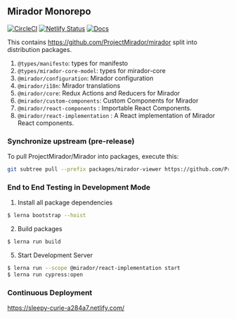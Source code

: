 ## Mirador Monorepo
[![CircleCI](https://circleci.com/gh/ubl-chj/mirador-monorepo.svg?style=shield)](https://circleci.com/gh/ubl-chj/mirador-monorepo)
[![Netlify Status](https://api.netlify.com/api/v1/badges/09e9855d-7322-4056-9b26-82b05a3ad656/deploy-status)](https://app.netlify.com/sites/sleepy-curie-a284a7/deploys)
[![Docs](https://img.shields.io/badge/docs-0.1.0-green.svg)](https://ubl-chj.github.io/mirador-monorepo/)

This contains https://github.com/ProjectMirador/mirador split into distribution packages.
1. `@types/manifesto`: types for manifesto
2. `@types/mirador-core-model`: types for mirador-core
3. `@mirador/configuration`: Mirador configuration
4. `@mirador/i18n`: Mirador translations
5. `@mirador/core`: Redux Actions and Reducers for Mirador
6. `@mirador/custom-components`: Custom Components for Mirador
7. `@mirador/react-components` : Importable React Components.
8. `@mirador/react-implementation` : A React implementation of Mirador React components.

### Synchronize upstream (pre-release)
To pull ProjectMirador/Mirador into packages, execute this:

```bash
git subtree pull --prefix packages/mirador-viewer https://github.com/ProjectMirador/mirador.git master
```
### End to End Testing in Development Mode
1. Install all package dependencies
```bash
$ lerna bootstrap --hoist
```
2. Build packages
```bash
$ lerna run build
``` 

5. Start Development Server
```bash
$ lerna run --scope @mirador/react-implementation start
$ lerna run cypress:open
```

### Continuous Deployment 
https://sleepy-curie-a284a7.netlify.com/


